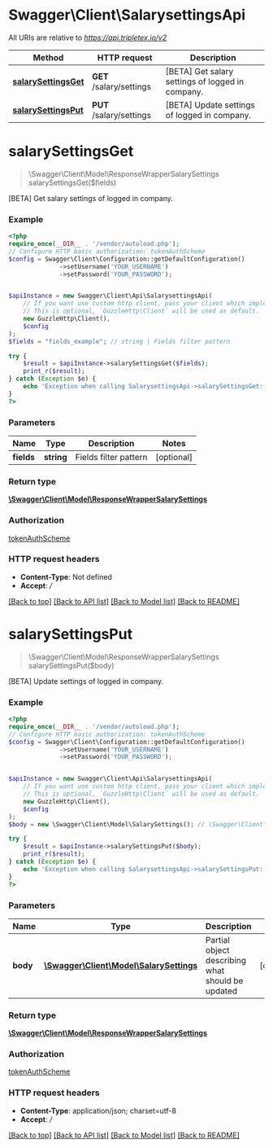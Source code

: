 # Swagger\Client\SalarysettingsApi

All URIs are relative to *https://api.tripletex.io/v2*

Method | HTTP request | Description
------------- | ------------- | -------------
[**salarySettingsGet**](SalarysettingsApi.md#salarysettingsget) | **GET** /salary/settings | [BETA] Get salary settings of logged in company.
[**salarySettingsPut**](SalarysettingsApi.md#salarysettingsput) | **PUT** /salary/settings | [BETA] Update settings of logged in company.

# **salarySettingsGet**
> \Swagger\Client\Model\ResponseWrapperSalarySettings salarySettingsGet($fields)

[BETA] Get salary settings of logged in company.

### Example
```php
<?php
require_once(__DIR__ . '/vendor/autoload.php');
// Configure HTTP basic authorization: tokenAuthScheme
$config = Swagger\Client\Configuration::getDefaultConfiguration()
              ->setUsername('YOUR_USERNAME')
              ->setPassword('YOUR_PASSWORD');


$apiInstance = new Swagger\Client\Api\SalarysettingsApi(
    // If you want use custom http client, pass your client which implements `GuzzleHttp\ClientInterface`.
    // This is optional, `GuzzleHttp\Client` will be used as default.
    new GuzzleHttp\Client(),
    $config
);
$fields = "fields_example"; // string | Fields filter pattern

try {
    $result = $apiInstance->salarySettingsGet($fields);
    print_r($result);
} catch (Exception $e) {
    echo 'Exception when calling SalarysettingsApi->salarySettingsGet: ', $e->getMessage(), PHP_EOL;
}
?>
```

### Parameters

Name | Type | Description  | Notes
------------- | ------------- | ------------- | -------------
 **fields** | **string**| Fields filter pattern | [optional]

### Return type

[**\Swagger\Client\Model\ResponseWrapperSalarySettings**](../Model/ResponseWrapperSalarySettings.md)

### Authorization

[tokenAuthScheme](../../README.md#tokenAuthScheme)

### HTTP request headers

 - **Content-Type**: Not defined
 - **Accept**: */*

[[Back to top]](#) [[Back to API list]](../../README.md#documentation-for-api-endpoints) [[Back to Model list]](../../README.md#documentation-for-models) [[Back to README]](../../README.md)

# **salarySettingsPut**
> \Swagger\Client\Model\ResponseWrapperSalarySettings salarySettingsPut($body)

[BETA] Update settings of logged in company.

### Example
```php
<?php
require_once(__DIR__ . '/vendor/autoload.php');
// Configure HTTP basic authorization: tokenAuthScheme
$config = Swagger\Client\Configuration::getDefaultConfiguration()
              ->setUsername('YOUR_USERNAME')
              ->setPassword('YOUR_PASSWORD');


$apiInstance = new Swagger\Client\Api\SalarysettingsApi(
    // If you want use custom http client, pass your client which implements `GuzzleHttp\ClientInterface`.
    // This is optional, `GuzzleHttp\Client` will be used as default.
    new GuzzleHttp\Client(),
    $config
);
$body = new \Swagger\Client\Model\SalarySettings(); // \Swagger\Client\Model\SalarySettings | Partial object describing what should be updated

try {
    $result = $apiInstance->salarySettingsPut($body);
    print_r($result);
} catch (Exception $e) {
    echo 'Exception when calling SalarysettingsApi->salarySettingsPut: ', $e->getMessage(), PHP_EOL;
}
?>
```

### Parameters

Name | Type | Description  | Notes
------------- | ------------- | ------------- | -------------
 **body** | [**\Swagger\Client\Model\SalarySettings**](../Model/SalarySettings.md)| Partial object describing what should be updated | [optional]

### Return type

[**\Swagger\Client\Model\ResponseWrapperSalarySettings**](../Model/ResponseWrapperSalarySettings.md)

### Authorization

[tokenAuthScheme](../../README.md#tokenAuthScheme)

### HTTP request headers

 - **Content-Type**: application/json; charset=utf-8
 - **Accept**: */*

[[Back to top]](#) [[Back to API list]](../../README.md#documentation-for-api-endpoints) [[Back to Model list]](../../README.md#documentation-for-models) [[Back to README]](../../README.md)

